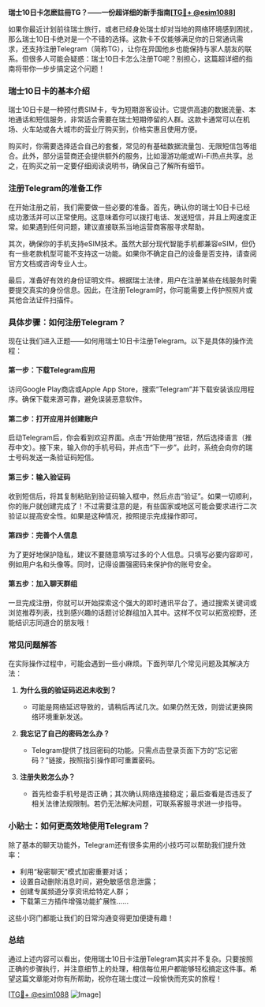 **瑞士10日卡怎麽註冊TG？——一份超详细的新手指南[[TG💪+ @esim1088](https://t.me/s/esim1088)]**

如果你最近计划前往瑞士旅行，或者已经身处瑞士却对当地的网络环境感到困扰，那么瑞士10日卡绝对是一个不错的选择。这款卡不仅能够满足你的日常通讯需求，还支持注册Telegram（简称TG），让你在异国他乡也能保持与家人朋友的联系。但很多人可能会疑惑：瑞士10日卡怎么注册TG呢？别担心，这篇超详细的指南将带你一步步搞定这个问题！

### 瑞士10日卡的基本介绍

瑞士10日卡是一种预付费SIM卡，专为短期游客设计。它提供高速的数据流量、本地通话和短信服务，非常适合需要在瑞士短期停留的人群。这款卡通常可以在机场、火车站或各大城市的营业厅购买到，价格实惠且使用方便。

购买时，你需要选择适合自己的套餐，常见的有基础数据流量包、无限短信包等组合。此外，部分运营商还会提供额外的服务，比如漫游功能或Wi-Fi热点共享。总之，在购买之前一定要仔细阅读说明书，确保自己了解所有细节。

### 注册Telegram的准备工作

在开始注册之前，我们需要做一些必要的准备。首先，确认你的瑞士10日卡已经成功激活并可以正常使用。这意味着你可以拨打电话、发送短信，并且上网速度正常。如果遇到任何问题，建议直接联系当地运营商客服寻求帮助。

其次，确保你的手机支持eSIM技术。虽然大部分现代智能手机都兼容eSIM，但仍有一些老款机型可能不支持这一功能。如果你不确定自己的设备是否支持，请查阅官方文档或咨询专业人士。

最后，准备好有效的身份证明文件。根据瑞士法律，用户在注册某些在线服务时需要提交真实的身份信息。因此，在注册Telegram时，你可能需要上传护照照片或其他合法证件扫描件。

### 具体步骤：如何注册Telegram？

现在让我们进入正题——如何用瑞士10日卡注册Telegram。以下是具体的操作流程：

#### 第一步：下载Telegram应用
访问Google Play商店或Apple App Store，搜索“Telegram”并下载安装该应用程序。确保下载来源可靠，避免误装恶意软件。

#### 第二步：打开应用并创建账户
启动Telegram后，你会看到欢迎界面。点击“开始使用”按钮，然后选择语言（推荐中文）。接下来，输入你的手机号码，并点击“下一步”。此时，系统会向你的瑞士号码发送一条验证码短信。

#### 第三步：输入验证码
收到短信后，将其复制粘贴到验证码输入框中，然后点击“验证”。如果一切顺利，你的账户就创建完成了！不过需要注意的是，有些国家或地区可能会要求进行二次验证以提高安全性。如果是这种情况，按照提示完成操作即可。

#### 第四步：完善个人信息
为了更好地保护隐私，建议不要随意填写过多的个人信息。只填写必要内容即可，例如用户名和头像等。同时，记得设置强密码来保护你的账号安全。

#### 第五步：加入聊天群组
一旦完成注册，你就可以开始探索这个强大的即时通讯平台了。通过搜索关键词或浏览推荐列表，找到感兴趣的话题讨论群组加入其中。这样不仅可以拓宽视野，还能结识志同道合的朋友哦！

### 常见问题解答

在实际操作过程中，可能会遇到一些小麻烦。下面列举几个常见问题及其解决方法：

1. **为什么我的验证码迟迟未收到？**
   - 可能是网络延迟导致的，请稍后再试几次。如果仍然无效，则尝试更换网络环境重新发送。

2. **我忘记了自己的密码怎么办？**
   - Telegram提供了找回密码的功能。只需点击登录页面下方的“忘记密码？”链接，按照指引操作即可重置密码。

3. **注册失败怎么办？**
   - 首先检查手机号是否正确；其次确认网络连接稳定；最后查看是否违反了相关法律法规限制。若仍无法解决问题，可联系客服寻求进一步指导。

### 小贴士：如何更高效地使用Telegram？

除了基本的聊天功能外，Telegram还有很多实用的小技巧可以帮助我们提升效率：

- 利用“秘密聊天”模式加密重要对话；
- 设置自动删除消息时间，避免敏感信息泄露；
- 创建专属频道分享资讯给特定人群；
- 下载第三方插件增强功能扩展性……

这些小窍门都能让我们的日常沟通变得更加便捷有趣！

### 总结

通过上述内容可以看出，使用瑞士10日卡注册Telegram其实并不复杂。只要按照正确的步骤执行，并注意细节上的处理，相信每位用户都能够轻松搞定这件事。希望这篇文章能对你有所帮助，祝你在瑞士度过一段愉快而充实的旅程！

[[TG💪+ @esim1088](https://t.me/s/esim1088) ![Image](https://i.postimg.cc/4NQfJmqS/Snipaste-2025-05-13-00-14-12.png)]